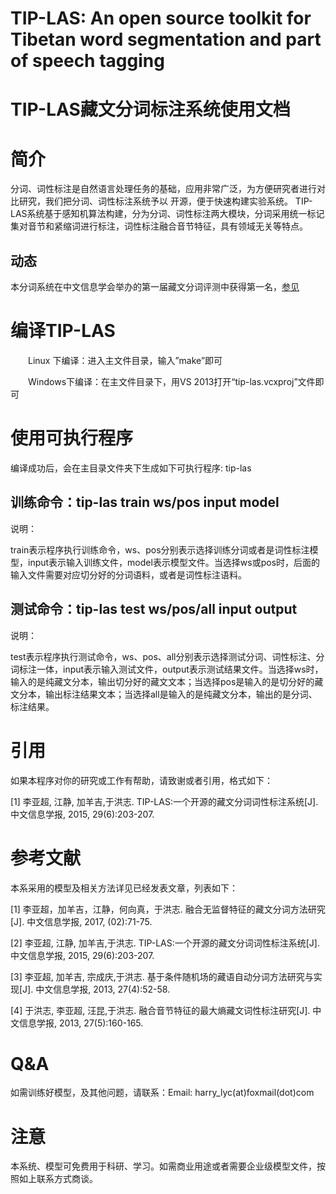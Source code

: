 TIP-LAS: An open source toolkit for Tibetan word segmentation and part of speech tagging
===============
TIP-LAS藏文分词标注系统使用文档
===============
# 简介

分词、词性标注是自然语言处理任务的基础，应用非常广泛，为方便研究者进行对比研究，我们把分词、词性标注系统予以  开源，便于快速构建实验系统。
TIP- LAS系统基于感知机算法构建，分为分词、词性标注两大模块，分词采用统一标记集对音节和紧缩词进行标注，词性标注融合音节特征，具有领域无关等特点。
## 动态
本分词系统在中文信息学会举办的第一届藏文分词评测中获得第一名，[参见](http://nmlr.muc.edu.cn/huiyixinxi/2017/09-12/322.html)
# 编译TIP-LAS 

　　Linux  下编译：进入主文件目录，输入”make”即可 
  
　　Windows下编译：在主文件目录下，用VS 2013打开“tip-las.vcxproj”文件即可
# 使用可执行程序

编译成功后，会在主目录文件夹下生成如下可执行程序: tip-las

## 训练命令：tip-las train  ws/pos  input  model 

说明：

train表示程序执行训练命令，ws、pos分别表示选择训练分词或者是词性标注模型，input表示输入训练文件，model表示模型文件。当选择ws或pos时，后面的输入文件需要对应切分好的分词语料，或者是词性标注语料。

## 测试命令：tip-las test  ws/pos/all  input  output

说明：

test表示程序执行测试命令，ws、pos、all分别表示选择测试分词、词性标注、分词标注一体，input表示输入测试文件，output表示测试结果文件。当选择ws时，输入的是纯藏文分本，输出切分好的藏文文本；当选择pos是输入的是切分好的藏文分本，输出标注结果文本；当选择all是输入的是纯藏文分本，输出的是分词、标注结果。
# 引用

如果本程序对你的研究或工作有帮助，请致谢或者引用，格式如下：

[1] 李亚超, 江静, 加羊吉,于洪志. TIP-LAS:一个开源的藏文分词词性标注系统[J]. 中文信息学报, 2015, 29(6):203-207.

# 参考文献
本系采用的模型及相关方法详见已经发表文章，列表如下：

[1] 李亚超，加羊吉，江静，何向真，于洪志. 融合无监督特征的藏文分词方法研究[J]. 中文信息学报, 2017, (02):71-75.

[2] 李亚超, 江静, 加羊吉,于洪志. TIP-LAS:一个开源的藏文分词词性标注系统[J]. 中文信息学报, 2015, 29(6):203-207.

[3] 李亚超, 加羊吉, 宗成庆,于洪志. 基于条件随机场的藏语自动分词方法研究与实现[J]. 中文信息学报, 2013, 27(4):52-58.

[4] 于洪志, 李亚超, 汪昆,于洪志. 融合音节特征的最大熵藏文词性标注研究[J]. 中文信息学报, 2013, 27(5):160-165.
# Q&A
如需训练好模型，及其他问题，请联系：Email: harry_lyc(at)foxmail(dot)com

# 注意
本系统、模型可免费用于科研、学习。如需商业用途或者需要企业级模型文件，按照如上联系方式商谈。
